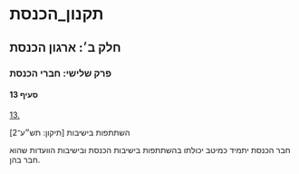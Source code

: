 # תקנון_הכנסת

## חלק ב׳: ארגון הכנסת

### פרק שלישי: חברי הכנסת

#### סעיף 13

[13.](https://he.wikisource.org/wiki/תקנון_הכנסת#s_yp_13)

השתתפות בישיבות [תיקון: תש״ע־2]

חבר הכנסת יתמיד כמיטב יכולתו בהשתתפות בישיבות הכנסת ובישיבות הוועדות שהוא חבר בהן.